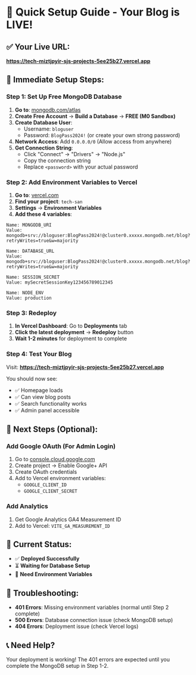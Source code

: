 # 🚀 Quick Setup Guide - Your Blog is LIVE!

## ✅ Your Live URL: 
**https://tech-miztjpyir-sjs-projects-5ee25b27.vercel.app**

## 🔧 Immediate Setup Steps:

### **Step 1: Set Up Free MongoDB Database**

1. **Go to**: [mongodb.com/atlas](https://mongodb.com/atlas)
2. **Create Free Account** → **Build a Database** → **FREE (M0 Sandbox)**
3. **Create Database User**:
   - Username: `bloguser`
   - Password: `BlogPass2024!` (or create your own strong password)
4. **Network Access**: Add `0.0.0.0/0` (Allow access from anywhere)
5. **Get Connection String**:
   - Click "Connect" → "Drivers" → "Node.js"
   - Copy the connection string
   - Replace `<password>` with your actual password

### **Step 2: Add Environment Variables to Vercel**

1. **Go to**: [vercel.com](https://vercel.com)
2. **Find your project**: `tech-san`
3. **Settings** → **Environment Variables**
4. **Add these 4 variables**:

```
Name: MONGODB_URI
Value: mongodb+srv://bloguser:BlogPass2024!@cluster0.xxxxx.mongodb.net/blog?retryWrites=true&w=majority

Name: DATABASE_URL  
Value: mongodb+srv://bloguser:BlogPass2024!@cluster0.xxxxx.mongodb.net/blog?retryWrites=true&w=majority

Name: SESSION_SECRET
Value: mySecretSessionKey123456789012345

Name: NODE_ENV
Value: production
```

### **Step 3: Redeploy**

1. **In Vercel Dashboard**: Go to **Deployments** tab
2. **Click the latest deployment** → **Redeploy** button
3. **Wait 1-2 minutes** for deployment to complete

### **Step 4: Test Your Blog**

Visit: **https://tech-miztjpyir-sjs-projects-5ee25b27.vercel.app**

You should now see:
- ✅ Homepage loads
- ✅ Can view blog posts  
- ✅ Search functionality works
- ✅ Admin panel accessible

## 🎯 Next Steps (Optional):

### **Add Google OAuth (For Admin Login)**
1. Go to [console.cloud.google.com](https://console.cloud.google.com)
2. Create project → Enable Google+ API
3. Create OAuth credentials
4. Add to Vercel environment variables:
   - `GOOGLE_CLIENT_ID`
   - `GOOGLE_CLIENT_SECRET`

### **Add Analytics**
1. Get Google Analytics GA4 Measurement ID
2. Add to Vercel: `VITE_GA_MEASUREMENT_ID`

## 🚨 Current Status:
- ✅ **Deployed Successfully**
- ⏳ **Waiting for Database Setup**
- 🔄 **Need Environment Variables**

## 🔧 Troubleshooting:
- **401 Errors**: Missing environment variables (normal until Step 2 complete)
- **500 Errors**: Database connection issue (check MongoDB setup)
- **404 Errors**: Deployment issue (check Vercel logs)

## 📞 Need Help?
Your deployment is working! The 401 errors are expected until you complete the MongoDB setup in Step 1-2. 